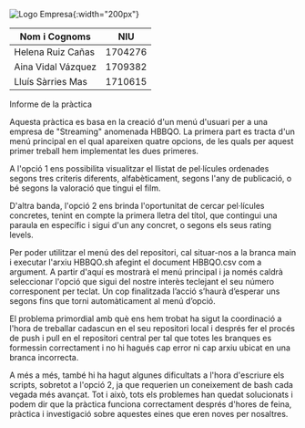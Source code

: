 ![Logo Empresa](https://res.cloudinary.com/dkfxnnve5/image/upload/v1700935923/Captura_de_pantalla_2023-11-25_182102_lkkaxs.png){:width="200px"}


|   Nom i Cognoms    |    NIU    |
|--------------------|-----------|
| Helena Ruiz Cañas  |  1704276  |                       
| Aina Vidal Vázquez |  1709382  |
| Lluís Sàrries Mas  | 1710615   | 

Informe de la pràctica

Aquesta pràctica es basa en la creació d'un menú d'usuari per a una empresa de "Streaming" anomenada HBBQO. La primera part es tracta d'un menú principal en el qual apareixen quatre opcions, de les quals per aquest primer treball hem implementat les dues primeres.

A l'opció 1 ens possibilita visualitzar el llistat de pel·lícules ordenades segons tres criteris diferents, alfabèticament, segons l'any de publicació, o bé segons la valoració que tingui el film.

D'altra banda, l'opció 2 ens brinda l'oportunitat de cercar pel·lícules concretes, tenint en compte la primera lletra del títol, que contingui una paraula en específic i sigui d'un any concret, o segons els seus rating levels.

Per poder utilitzar el menú des del repositori, cal situar-nos a la branca main i executar l'arxiu HBBQO.sh afegint el document HBBQO.csv com a argument. A partir d'aquí es mostrarà el menú principal i ja només caldrà seleccionar l'opció que sigui del nostre interès teclejant el seu número corresponent per teclat. Un cop finalitzada l’acció s’haurà d’esperar uns segons fins que torni automàticament al menú d’opció.

El problema primordial amb què ens hem trobat ha sigut la coordinació a l'hora de treballar cadascun en el seu repositori local i després fer el procés de push i pull en el repositori central per tal que totes les branques es formessin correctament i no hi hagués cap error ni cap arxiu ubicat en una branca incorrecta.

A més a més, també hi ha hagut algunes dificultats a l'hora d'escriure els scripts, sobretot a l'opció 2, ja que requerien un coneixement de bash cada vegada més avançat. Tot i això, tots els problemes han quedat solucionats i podem dir que la pràctica funciona correctament després d'hores de feina, pràctica i investigació sobre aquestes eines que eren noves per nosaltres.

